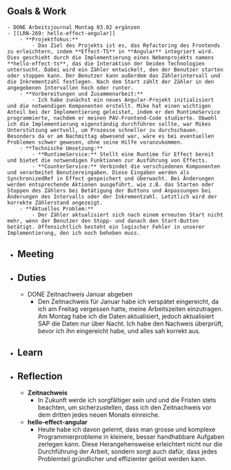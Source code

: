 ## Goals & Work
	- DONE Arbeitsjournal Montag 03.02 ergänzen
	- [[LRN-269: hello-effect-angular]]
		- **Projektfokus:**
			- Das Ziel des Projekts ist es, das Refactoring des Frontends zu erleichtern, indem **Effect-TS** in **Angular** integriert wird. Dies geschieht durch die Implementierung eines Nebenprojekts namens **hello-effect-ts**, das die Interaktion der beiden Technologien untersucht. Dabei wird ein Zähler entwickelt, den der Benutzer starten oder stoppen kann. Der Benutzer kann außerdem das Zählerintervall und die Inkrementzahl festlegen. Nach dem Start zählt der Zähler in den angegebenen Intervallen hoch oder runter.
		- **Vorbereitungen und Zusammenarbeit:**
			- Ich habe zunächst ein neues Angular-Projekt initialisiert und die notwendigen Komponenten erstellt. Mike hat einen wichtigen Anteil bei der Implementierung geleistet, indem er den RuntimeService programmierte, nachdem er meinen PAV-Frontend-Code studierte. Obwohl ich die Implementierung eigenständig durchführen sollte, war Mikes Unterstützung wertvoll, um Prozesse schneller zu durchschauen. Besonders da er am Nachmittag abwesend war, wäre es bei eventuellen Problemen schwer gewesen, ohne seine Hilfe voranzukommen.
		- **Technische Umsetzung:**
			- **RuntimeService:** Stellt eine Runtime für Effect bereit und bietet die notwendigen Funktionen zur Ausführung von Effects.
			- **CounterService:** Verbindet die verschiedenen Komponenten und verarbeitet Benutzereingaben. Diese Eingaben werden als SynchronizedRef in Effect gespeichert und überwacht. Bei Änderungen werden entsprechende Aktionen ausgeführt, wie z.B. das Starten oder Stoppen des Zählers bei Betätigung der Buttons und Anpassungen bei Änderungen des Intervalls oder der Inkrementzahl. Letztlich wird der korrekte Zählerstand angezeigt.
		- **Aktuelles Problem:**
			- Der Zähler aktualisiert sich nach einem erneuten Start nicht mehr, wenn der Benutzer den Stopp- und danach den Start-Button betätigt. Offensichtlich besteht ein logischer Fehler in unserer Implementierung, den ich noch beheben muss.
- ## Meeting
- ## Duties
	- DONE Zeitnachweis Januar abgeben
		- Den Zeitnachweis für Januar habe ich verspätet eingereicht, da ich am Freitag vergessen hatte, meine Arbeitszeiten einzutragen. Am Montag habe ich die Daten aktualisiert, jedoch aktualisiert SAP die Daten nur über Nacht. Ich habe den Nachweis überprüft, bevor ich ihn eingereicht habe, und alles sah korrekt aus.
- ## Learn
- ## Reflection
	- **Zeitnachweis**
		- In Zukunft werde ich sorgfältiger sein und und die Fristen stets beachten, um sicherzustellen, dass ich den Zeitnachweis vor dem dritten jedes neuen Monats einreiche.
	- **hello-effect-angular**
		- Heute habe ich davon gelernt, dass man grosse und komplexe Programmierprobleme in kleinere, besser handhabbare Aufgaben zerlegen kann. Diese Herangehensweise erleichtert nicht nur die Durchführung der Arbeit, sondern sorgt auch dafür, dass jedes Problemteil gründlicher und effizienter gelöst werden kann.